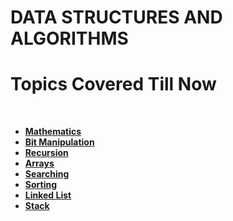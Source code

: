 <h1><b>DATA STRUCTURES AND ALGORITHMS</b></h1>
<h1>Topics Covered Till Now</h1>
<br>


<ul>
<li ><b><a href="https://github.com/kaustubh0777/DSA_CRACKED/tree/master/maths">Mathematics</a></b></li>
<li ><b><a href="https://github.com/kaustubh0777/DSA_CRACKED/tree/master/bit_manipulation">Bit Manipulation</a></b></li>
<li><b><a href="https://github.com/kaustubh0777/DSA_CRACKED/tree/master/recursion">Recursion</a><b></li>
<li><b><a href="https://github.com/kaustubh0777/DSA_CRACKED/tree/master/arrays">Arrays</a></li>
<li><b><a href="https://github.com/kaustubh0777/DSA_CRACKED/tree/master/searching">Searching</a></li>
<li><b><a href="https://github.com/kaustubh0777/DSA_CRACKED/tree/master/sorting">Sorting</a></li>
<li><b><a href="https://github.com/kaustubh0777/DSA_CRACKED/tree/master/linked_list">Linked List</a></li>
<li><b><a href="https://github.com/kaustubh0777/DSA_CRACKED/tree/master/stack">Stack</a></li>
</ul>